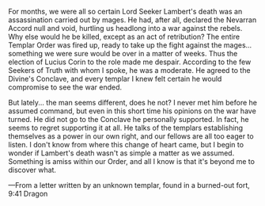 For months, we were all so certain Lord Seeker Lambert's death was an assassination carried out by mages. He had, after all, declared the Nevarran Accord null and void, hurtling us headlong into a war against the rebels. Why else would he be killed, except as an act of retribution? The entire Templar Order was fired up, ready to take up the fight against the mages... something we were sure would be over in a matter of weeks. Thus the election of Lucius Corin to the role made me despair. According to the few Seekers of Truth with whom I spoke, he was a moderate. He agreed to the Divine's Conclave, and every templar I knew felt certain he would compromise to see the war ended.

But lately... the man seems different, does he not? I never met him before he assumed command, but even in this short time his opinions on the war have turned. He did not go to the Conclave he personally supported. In fact, he seems to regret supporting it at all. He talks of the templars establishing themselves as a power in our own right, and our fellows are all too eager to listen. I don't know from where this change of heart came, but I begin to wonder if Lambert's death wasn't as simple a matter as we assumed. Something is amiss within our Order, and all I know is that it's beyond me to discover what.

—From a letter written by an unknown templar, found in a burned-out fort, 9:41 Dragon
